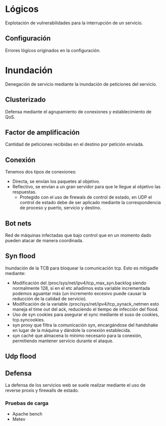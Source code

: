 # Lógicos
Explotación de vulnerabilidades para la interrupción de un servicio.
## Configuración
Errores lógicos originados en la configuración.
# Inundación
Denegación de servicio mediante la inundación de peticiones del servicio.
## Clusterizado
Defensa mediante el agrupamiento de conexiones y establecimiento de QoS.
## Factor de amplificación
Cantidad de peticiones recibidas en el destino por petición enviada.
## Conexión
Tenemos dos tipos de conexiones:
- Directa, se envían los paquetes al objetivo.
- Reflectivo, se envían a un gran servidor para que le llegue al objetivo las respuestas.
	- Protegido con el uso de firewals de control de estado, en UDP el control de estado debe de ser aplicado mediante la correspondencia de proceso y puerto, servicio y destino.
## Bot nets
Red de máquinas infectadas que bajo control que en un momento dado pueden atacar de manera coordinada.
## Syn flood
Inundación de la TCB para bloquear la comunicación tcp. Esto es mitigadle mediante:
- Modificación del /proc/sys/net/ipv4/tcp_max_syn.backlog siendo normalmente 128, si en el etc añadimos esta variable incrementada podemos aguantar más (un incremento excesivo puede causar la reducción de la calidad de servicio).
- Modificación de la variable /proc/sys/net/ipv4/tcp_synack_netmen esto maneja el time out del ack, reduciendo el tiempo de infección del flood.
- Uso de syn cookies para asegurar el sync mediante el suso de cookies, tcp.syncookies.
- syn proxy que filtra la comunicación syn, encargándose del handshake en lugar de la máquina y dándole la conexión establecida.
- syn caché que almacena lo mínimo necesario para la conexión, permitiendo mantener servicio durante el ataque.
## Udp flood
## Defensa
La defensa de los servicios web se suele realizar mediante el uso de reverse proxis y firewalls de estado.
### Pruebas de carga
- Apache bench
- Metev
#
